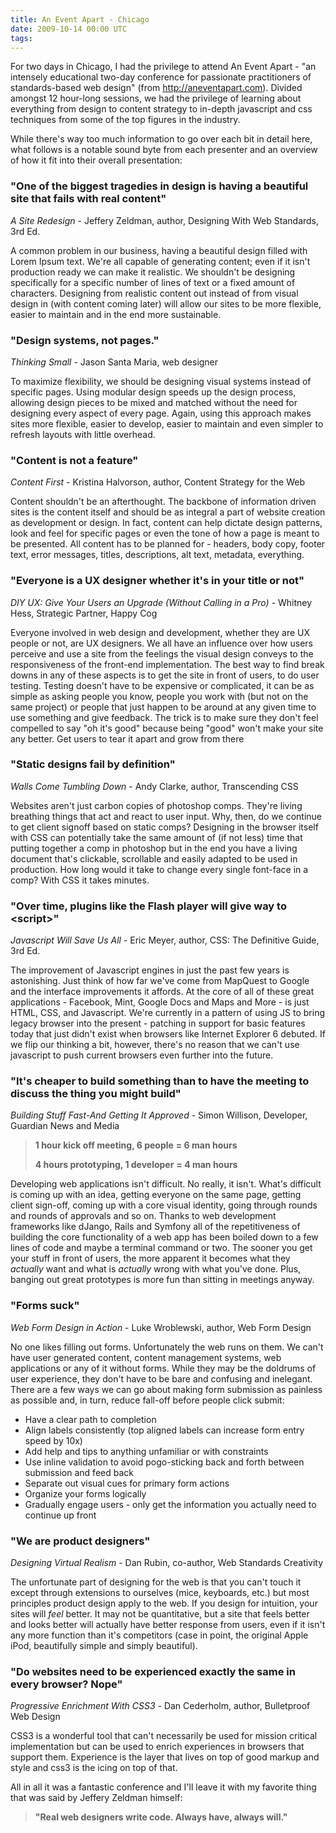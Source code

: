 ```yaml
---
title: An Event Apart - Chicago
date: 2009-10-14 00:00 UTC
tags:
---
```


<p>For two days in Chicago, I had the privilege to attend An Event Apart - "an intensely educational two-day conference for passionate practitioners of standards-based web design" (from <a href="http://aneventapart.com">http://aneventapart.com</a>).  Divided amongst 12 hour-long sessions, we had the privilege of learning about everything from design to content strategy to in-depth javascript and css techniques from some of the top figures in the industry.</p>

<p>While there's way too much information to go over each bit in detail here, what follows is a notable sound byte from each presenter and an overview of how it fit into their overall presentation:</p>


<h3 id="8220one_of_the_biggest_tragedies_in_design_is_having_a_beautiful_site_that_fails_with_real_content8221">"One of the biggest tragedies in design is having a beautiful site that fails with real content"</h3>


<p><em>A Site Redesign</em> - Jeffery Zeldman, author, Designing With Web Standards, 3rd Ed.</p>

<p>A common problem in our business, having a beautiful design filled with Lorem Ipsum text. We're all capable of generating content; even if it isn't production ready we can make it realistic.  We shouldn't be designing specifically for a specific number of lines of text or a fixed amount of characters.  Designing from realistic content out instead of from visual design in (with content coming later) will allow our sites to be more flexible, easier to maintain and in the end more sustainable.</p>

<h3 id="8220design_systems_not_pages8221">"Design systems, not pages."</h3>


<p><em>Thinking Small</em> - Jason Santa Maria, web designer</p>

<p>To maximize flexibility, we should be designing visual systems instead of specific pages.  Using modular design speeds up the design process, allowing design pieces to be mixed and matched without the need for designing every aspect of every page.  Again, using this approach makes sites more flexible, easier to develop, easier to maintain and even simpler to refresh layouts with little overhead.</p>

<h3 id="8220content_is_not_a_feature8221">"Content is not a feature"</h3>

<p><em>Content First</em> - Kristina Halvorson, author, Content Strategy for the Web</p>

<p>Content shouldn't be an afterthought.  The backbone of information driven sites is the content itself and should be as integral a part of website creation as development or design.  In fact, content can help dictate design patterns, look and feel for specific pages or even the tone of how a page is meant to be presented. All content has to be planned for - headers, body copy, footer text, error messages, titles, descriptions, alt text, metadata, everything.</p>



<h3 id="8220everyone_is_a_ux_designer_whether_it8217s_in_your_title_or_not8221">"Everyone is a UX designer whether it's in your title or not"</h3>

<p><em>DIY UX: Give Your Users an Upgrade (Without Calling in a Pro)</em> - Whitney Hess, Strategic Partner, Happy Cog</p>

<p>Everyone involved in web design and development, whether they are UX people or not, are UX designers.  We all have an influence over how users perceive and use a site from the feelings the visual design conveys to the responsiveness of the front-end implementation.  The best way to find break downs in any of these aspects is to get the site in front of users, to do user testing.  Testing doesn't have to be expensive or complicated, it can be as simple as asking people you know, people you work with (but not on the same project) or people that just happen to be around at any given time to use something and give feedback.  The trick is to make sure they don't feel compelled to say "oh it's good" because being "good" won't make your site any better.  Get users to tear it apart and grow from there</p>



<h3 id="8220static_designs_fail_by_definition8221">"Static designs fail by definition"</h3>

<p><em>Walls Come Tumbling Down</em> - Andy Clarke, author, Transcending CSS</p>

<p>Websites aren't just carbon copies of photoshop comps.  They're living breathing things that act and react to user input.  Why, then, do we continue to get client signoff based on static comps?  Designing in the browser itself with CSS can potentially take the same amount of (if not less) time that putting together a comp in photoshop but in the end you have a living document that's clickable, scrollable and easily adapted to be used in production.  How long would it take to change every single font-face in a comp?  With CSS it takes minutes.</p>


<h3 id="8220over_time_plugins_like_the_flash_player_will_give_way_to_script8221">"Over time, plugins like the Flash player will give way to &lt;script&gt;"</h3>

<p><em>Javascript Will Save Us All</em> - Eric Meyer, author, CSS: The Definitive Guide, 3rd Ed.</p>

<p>The improvement of Javascript engines in just the past few years is astonishing.  Just think of how far we've come from MapQuest to Google and the interface improvements it affords.  At the core of all of these great applications - Facebook, Mint, Google Docs and Maps and More - is just HTML, CSS, and Javascript.  We're currently in a pattern of using JS to bring legacy browser into the present - patching in support for basic features today that just didn't exist when browsers like Internet Explorer 6 debuted.  If we flip our thinking a bit, however, there's no reason that we can't use javascript to push current browsers even further into the future.  </p>

<h3 id="8220it8217s_cheaper_to_build_something_than_to_have_the_meeting_to_discuss_the_thing_you_might_build8221">"It's cheaper to build something than to have the meeting to discuss the thing you might build"</h3>

<p><em>Building Stuff Fast-And Getting It Approved</em> - Simon Willison, Developer, Guardian News and Media</p>

<blockquote>
<p><strong>1 hour kick off meeting, 6 people</strong>
<strong>= 6 man hours</strong></p>

<p><strong>4 hours prototyping, 1 developer</strong>
<strong>= 4 man hours</strong></p>
</blockquote>

<p>Developing web applications isn't difficult.  No really, it isn't.  What's difficult is coming up with an idea, getting everyone on the same page, getting client sign-off, coming up with a core visual identity, going through rounds and rounds of approvals and so on.  Thanks to web development frameworks like dJango, Rails and Symfony all of the repetitiveness of building the core functionality of a web app has been boiled down to a few lines of code and maybe a terminal command or two.  The sooner you get your stuff in front of users, the more apparent it becomes what they <em>actually</em> want and what is <em>actually</em> wrong with what you've done.  Plus, banging out great prototypes is more fun than sitting in meetings anyway.  </p>

<h3 id="8220forms_suck8221">"Forms suck"</h3>

<p><em>Web Form Design in Action</em> - Luke Wroblewski, author, Web Form Design</p>

<p>No one likes filling out forms.  Unfortunately the web runs on them.  We can't have user generated content, content management systems, web applications or any of it without forms.  While they may be the doldrums of user experience, they don't have to be bare and confusing and inelegant. There are a few ways we can go about making form submission as painless as possible and, in turn, reduce fall-off before people click submit:</p>

<ul>
<li>Have a clear path to completion</li>
<li>Align labels consistently (top aligned labels can increase form entry speed by 10x)</li>
<li>Add help and tips to anything unfamiliar or with constraints</li>
<li>Use inline validation to avoid pogo-sticking back and forth between submission and feed back</li>
<li>Separate out visual cues for primary form actions</li>
<li>Organize your forms logically</li>
<li>Gradually engage users - only get the information you actually need to continue up front</li>
</ul>

<h3 id="8220we_are_product_designers8221">"We are product designers"</h3>

<p><em>Designing Virtual Realism</em> - Dan Rubin, co-author, Web Standards Creativity</p>

<p>The unfortunate part of designing for the web is that you can't touch it except through extensions to ourselves (mice, keyboards, etc.) but most principles product design apply to the web.  If you design for intuition, your sites will <em>feel</em> better.  It may not be quantitative, but a site that feels better and looks better will actually have better response from users, even if it isn't any more function than it's competitors (case in point, the original Apple iPod, beautifully simple and simply beautiful).</p>

<h3 id="8220do_websites_need_to_be_experienced_exactly_the_same_in_every_browser_nope8221">"Do websites need to be experienced exactly the same in every browser? Nope"</h3>

<p><em>Progressive Enrichment With CSS3</em> - Dan Cederholm, author, Bulletproof Web Design</p>

<p>CSS3 is a wonderful tool that can't necessarily be used for mission critical implementation but can be used to enrich experiences in browsers that support them. Experience is the layer that lives on top of good markup and style and css3 is the icing on top of that. </p>

<p>All in all it was a fantastic conference and I'll leave it with my favorite thing that was said by Jeffery Zeldman himself:</p>

<blockquote><p><strong>"Real web designers write code. Always have, always will."</strong></p></blockquote>
